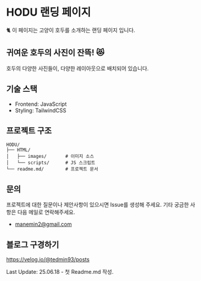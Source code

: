 # HODU 랜딩 페이지

🐈 이 페이지는 고양이 호두를 소개하는 랜딩 페이지 입니다.

## 귀여운 호두의 사진이 잔뜩! 😻

호두의 다양한 사진들이, 다양한 레이아웃으로 배치되어 있습니다.

## 기술 스택

- Frontend: JavaScript
- Styling: TailwindCSS

## 프로젝트 구조

```
HODU/
├── HTML/
│   ├── images/       # 이미지 소스
│   └── scripts/      # JS 스크립트
└── readme.md/        # 프로젝트 문서
```

## 문의

프로젝트에 대한 질문이나 제안사항이 있으시면 Issue를 생성해 주세요. 기타 궁금한 사항은 다음 메일로 연락해주세요.

- manemin2@gmail.com

## 블로그 구경하기

<https://velog.io/@tedmin93/posts>

Last Update: 25.06.18 - 첫 Readme.md 작성.
